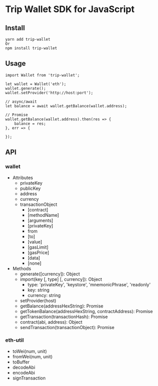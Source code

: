 # Trip Wallet SDK for JavaScript

## Install

```
yarn add trip-wallet
Or
npm install trip-wallet
```

## Usage

```
import Wallet from 'trip-wallet';

let wallet = Wallet('eth');
wallet.generate();
wallet.setProvider('http://host:port');

// async/await
let balance = await wallet.getBalance(wallet.address);

// Promise
wallet.getBalance(wallet.address).then(res => {
    balance = res;
}, err => {

});

```

## API

### wallet
* Attributes
    * privateKey
    * publicKey
    * address
    * currency
    * transactionObject
        * [contract]
        * [methodName]
        * [arguments]
        * [privateKey]
        * from
        * [to]
        * [value]
        * [gasLimit]
        * [gasPrice]
        * [data]
        * [none]
* Methods
    * generate([currency]): Object
    * import(key [, type] [, currency]): Object
        * type: 'privateKey', 'keystore', 'mnemonicPhrase', 'readonly'
        * key: string
        * currency: string
    * setProvider(host)
    * getBalance(addressHexString): Promise
    * getTokenBalance(addressHexString, contractAddress): Promise
    * getTransaction(transactionHash): Promise
    * contract(abi, address): Object
    * sendTransaction(transactionObject): Promise

### eth-util
* toWei(num, unit)
* fromWei(num, unit)
* toBuffer
* decodeAbi
* encodeAbi
* signTransaction